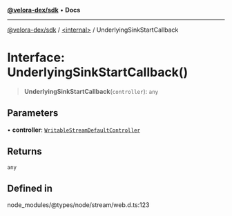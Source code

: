 [**@velora-dex/sdk**](../../README.md) • **Docs**

***

[@velora-dex/sdk](../../globals.md) / [\<internal\>](../README.md) / UnderlyingSinkStartCallback

# Interface: UnderlyingSinkStartCallback()

> **UnderlyingSinkStartCallback**(`controller`): `any`

## Parameters

• **controller**: [`WritableStreamDefaultController`](WritableStreamDefaultController.md)

## Returns

`any`

## Defined in

node\_modules/@types/node/stream/web.d.ts:123
